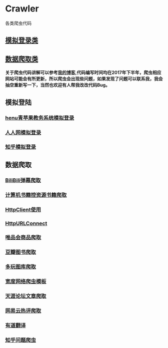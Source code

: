 # Crawler
各类爬虫代码

## [模拟登录类](https://github.com/CasterWx/java-Crawler/tree/master/src/%E7%88%AC%E8%99%AB/%E6%A8%A1%E6%8B%9F%E7%99%BB%E5%BD%95) 
## [数据爬取类](https://github.com/CasterWx/java-Crawler/tree/master/src/%E7%88%AC%E8%99%AB/%E6%95%B0%E6%8D%AE%E8%A7%A3%E6%9E%90)
####  关于爬虫代码讲解可以参考[我的博客](http://www.cnblogs.com/LexMoon/),代码编写时间均在2017年下半年，爬虫相应网站可能会有所更新，所以爬虫会出现些问题，如果发现了问题可以联系我，我会抽空重新写一下，当然也欢迎有人帮我改改代码Bug。

## 模拟登陆
### [henu青苹果教务系统模拟登录](https://github.com/CasterWx/java-Crawler/tree/master/src/%E7%88%AC%E8%99%AB/%E6%A8%A1%E6%8B%9F%E7%99%BB%E5%BD%95/%E6%A8%A1%E6%8B%9F%E7%99%BB%E5%BD%95)
### [人人网模拟登录](https://github.com/CasterWx/java-Crawler/tree/master/src/%E7%88%AC%E8%99%AB/%E6%A8%A1%E6%8B%9F%E7%99%BB%E5%BD%95/%E4%BA%BA%E4%BA%BA%E7%BD%91%E6%A8%A1%E6%8B%9F%E7%99%BB%E5%BD%95)
### [知乎模拟登录](https://github.com/CasterWx/java-Crawler/tree/master/src/%E7%88%AC%E8%99%AB/%E6%A8%A1%E6%8B%9F%E7%99%BB%E5%BD%95/%E7%9F%A5%E4%B9%8E%E6%A8%A1%E6%8B%9F%E7%99%BB%E5%BD%95)
## 数据爬取
### [BiliBili弹幕爬取](https://github.com/CasterWx/java-Crawler/tree/master/src/%E7%88%AC%E8%99%AB/%E6%95%B0%E6%8D%AE%E8%A7%A3%E6%9E%90/BiliBili%E5%BC%B9%E5%B9%95%E7%88%AC%E5%8F%96)
### [计算机书籍控资源书籍爬取](https://github.com/CasterWx/java-Crawler/tree/master/src/%E7%88%AC%E8%99%AB/%E6%95%B0%E6%8D%AE%E8%A7%A3%E6%9E%90/Book)
### [HttpClient使用](https://github.com/CasterWx/java-Crawler/tree/master/src/%E7%88%AC%E8%99%AB/%E6%95%B0%E6%8D%AE%E8%A7%A3%E6%9E%90/HttpClient)
### [HttpURLConnect](https://github.com/CasterWx/java-Crawler/tree/master/src/%E7%88%AC%E8%99%AB/%E6%95%B0%E6%8D%AE%E8%A7%A3%E6%9E%90/HttpURLConnect)
### [唯品会商品爬取](https://github.com/CasterWx/java-Crawler/tree/master/src/%E7%88%AC%E8%99%AB/%E6%95%B0%E6%8D%AE%E8%A7%A3%E6%9E%90/vip)
### [豆瓣图书爬取](https://github.com/CasterWx/java-Crawler/tree/master/src/%E7%88%AC%E8%99%AB/%E6%95%B0%E6%8D%AE%E8%A7%A3%E6%9E%90/%E8%B1%86%E7%93%A3%E5%9B%BE%E4%B9%A6%E6%B7%B1%E5%BA%A6%E7%88%AC%E5%8F%96)
### [多玩图库爬取](https://github.com/CasterWx/java-Crawler/tree/master/src/%E7%88%AC%E8%99%AB/%E6%95%B0%E6%8D%AE%E8%A7%A3%E6%9E%90/%E5%A4%9A%E7%8E%A9%E5%9B%BE%E5%BA%93%E7%88%AC%E5%8F%96)
### [宽度网络爬虫模板](https://github.com/CasterWx/java-Crawler/tree/master/src/%E7%88%AC%E8%99%AB/%E6%95%B0%E6%8D%AE%E8%A7%A3%E6%9E%90/%E5%AE%BD%E5%BA%A6%E7%BD%91%E7%BB%9C%E7%88%AC%E8%99%AB)
### [天涯论坛文章爬取](https://github.com/CasterWx/java-Crawler/tree/master/src/%E7%88%AC%E8%99%AB/%E6%95%B0%E6%8D%AE%E8%A7%A3%E6%9E%90/%E7%88%AC%E5%8F%96%E8%AE%BA%E5%9D%9B%E6%96%87%E7%AB%A0)
### [网易云热评爬取](https://github.com/CasterWx/java-Crawler/tree/master/src/%E7%88%AC%E8%99%AB/%E6%95%B0%E6%8D%AE%E8%A7%A3%E6%9E%90/%E7%BD%91%E6%98%93%E4%BA%91%E7%83%AD%E8%AF%84%E7%88%AC%E5%8F%96)
### [有道翻译](https://github.com/CasterWx/java-Crawler/tree/master/src/%E7%88%AC%E8%99%AB/%E6%95%B0%E6%8D%AE%E8%A7%A3%E6%9E%90/%E6%9C%89%E9%81%93)
### [知乎问题爬虫](https://github.com/CasterWx/java-Crawler/tree/master/src/%E7%88%AC%E8%99%AB/%E6%95%B0%E6%8D%AE%E8%A7%A3%E6%9E%90/%E7%9F%A5%E4%B9%8E%E9%97%AE%E9%A2%98%E7%88%AC%E5%8F%96)